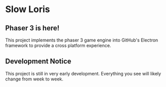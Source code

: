 # Slow Loris

## Phaser 3 is here!
This project implements the phaser 3 game engine into GitHub's Electron framework to provide a cross platform experience.

## Development Notice
This project is still in very early development. Everything you see will likely change from week to week.